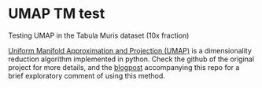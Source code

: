 # UMAP TM test
Testing UMAP in the Tabula Muris dataset (10x fraction)

[Uniform Manifold Approximation and Projection (UMAP)](https://github.com/lmcinnes/umap) is a dimensionality reduction algorithm implemented in python. Check the github of the original project for more details, and the [blogpost](http://carbonandsilicon.net/rblogging/2018/02/27/UMAP_plots.html) accompanying this repo for a brief exploratory comment of using this method.
